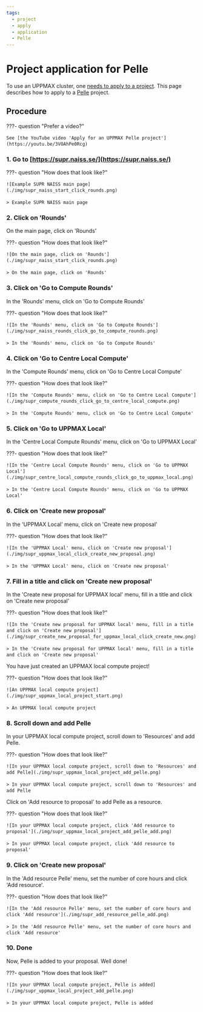 ```yaml
---
tags:
  - project
  - apply
  - application
  - Pelle
---
```


# Project application for Pelle

To use an UPPMAX cluster, one [needs to apply to a project](project_apply.md).
This page describes how to apply to a [Pelle](../cluster_guides/pelle.md) project.

## Procedure

???- question "Prefer a video?"

    See [the YouTube video 'Apply for an UPPMAX Pelle project'](https://youtu.be/3VOAhPe0Rcg)

### 1. Go to [https://supr.naiss.se/](https://supr.naiss.se/)

???- question "How does that look like?"

    ![Example SUPR NAISS main page](./img/supr_naiss_start_click_rounds.png)

    > Example SUPR NAISS main page

### 2. Click on 'Rounds'

On the main page, click on 'Rounds'

???- question "How does that look like?"

    ![On the main page, click on 'Rounds'](./img/supr_naiss_start_click_rounds.png)

    > On the main page, click on 'Rounds'

### 3. Click on 'Go to Compute Rounds'

In the 'Rounds' menu, click on 'Go to Compute Rounds'

???- question "How does that look like?"

    ![In the 'Rounds' menu, click on 'Go to Compute Rounds'](./img/supr_naiss_rounds_click_go_to_compute_rounds.png)

    > In the 'Rounds' menu, click on 'Go to Compute Rounds'

### 4. Click on 'Go to Centre Local Compute'

In the 'Compute Rounds' menu, click on 'Go to Centre Local Compute'

???- question "How does that look like?"

    ![In the 'Compute Rounds' menu, click on 'Go to Centre Local Compute'](./img/supr_compute_rounds_click_go_to_centre_local_compute.png)

    > In the 'Compute Rounds' menu, click on 'Go to Centre Local Compute'

### 5. Click on 'Go to UPPMAX Local'

In the 'Centre Local Compute Rounds' menu, click on 'Go to UPPMAX Local'

???- question "How does that look like?"

    ![In the 'Centre Local Compute Rounds' menu, click on 'Go to UPPMAX Local'](./img/supr_centre_local_compute_rounds_click_go_to_uppmax_local.png)

    > In the 'Centre Local Compute Rounds' menu, click on 'Go to UPPMAX Local'

### 6. Click on 'Create new proposal'

In the 'UPPMAX Local' menu, click on 'Create new proposal'

???- question "How does that look like?"

    ![In the 'UPPMAX Local' menu, click on 'Create new proposal'](./img/supr_uppmax_local_click_create_new_proposal.png)

    > In the 'UPPMAX Local' menu, click on 'Create new proposal'

### 7. Fill in a title and click on 'Create new proposal'

In the 'Create new proposal for UPPMAX local' menu, fill in a title and click on 'Create new proposal'

???- question "How does that look like?"

    ![In the 'Create new proposal for UPPMAX local' menu, fill in a title and click on 'Create new proposal'](./img/supr_create_new_proposal_for_uppmax_local_click_create_new.png)

    > In the 'Create new proposal for UPPMAX local' menu, fill in a title and click on 'Create new proposal'

You have just created an UPPMAX local compute project!

???- question "How does that look like?"

    ![An UPPMAX local compute project](./img/supr_uppmax_local_project_start.png)

    > An UPPMAX local compute project

### 8. Scroll down and add Pelle

In your UPPMAX local compute project, scroll down to 'Resources' and add Pelle.

???- question "How does that look like?"

    ![In your UPPMAX local compute project, scroll down to 'Resources' and add Pelle](./img/supr_uppmax_local_project_add_pelle.png)

    > In your UPPMAX local compute project, scroll down to 'Resources' and add Pelle

Click on 'Add resource to proposal' to add Pelle as a resource.

???- question "How does that look like?"

    ![In your UPPMAX local compute project, click 'Add resource to proposal'](./img/supr_uppmax_local_project_add_pelle_add.png)

    > In your UPPMAX local compute project, click 'Add resource to proposal'

### 9. Click on 'Create new proposal'

In the 'Add resource Pelle' menu, set the number of core hours and click 'Add resource'.

???- question "How does that look like?"

    ![In the 'Add resource Pelle' menu, set the number of core hours and click 'Add resource'](./img/supr_add_resource_pelle_add.png)

    > In the 'Add resource Pelle' menu, set the number of core hours and click 'Add resource'

### 10. Done

Now, Pelle is added to your proposal. Well done!

???- question "How does that look like?"

    ![In your UPPMAX local compute project, Pelle is added](./img/supr_uppmax_local_project_add_pelle.png)

    > In your UPPMAX local compute project, Pelle is added
